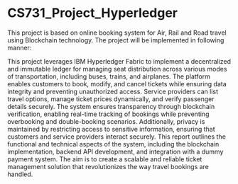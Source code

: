 # CS731_Project_Hyperledger
This project is based on online booking system for Air, Rail and Road travel using Blockchain technology.
The project will be implemented in following manner:

This project leverages IBM Hyperledger Fabric to implement a decentralized and
immutable ledger for managing seat distribution across various modes of transportation,
including buses, trains, and airplanes. The platform enables customers to book, modify, and
cancel tickets while ensuring data integrity and preventing unauthorized access. Service
providers can list travel options, manage ticket prices dynamically, and verify passenger
details securely.
The system ensures transparency through blockchain verification, enabling real-time
tracking of bookings while preventing overbooking and double-booking scenarios.
Additionally, privacy is maintained by restricting access to sensitive information, ensuring
that customers and service providers interact securely.
This report outlines the functional and technical aspects of the system, including the
blockchain implementation, backend API development, and integration with a dummy
payment system. The aim is to create a scalable and reliable ticket management solution
that revolutionizes the way travel bookings are handled.
